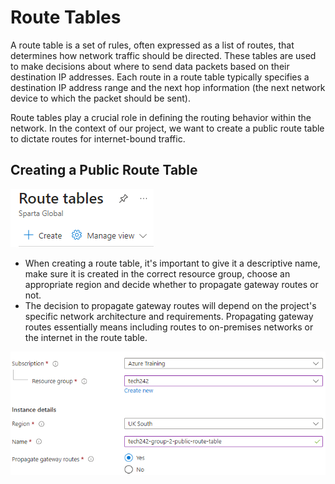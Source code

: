 # Route Tables

A route table is a set of rules, often expressed as a list of routes, that determines how network traffic should be directed. These tables are used to make decisions about where to send data packets based on their destination IP addresses. Each route in a route table typically specifies a destination IP address range and the next hop information (the next network device to which the packet should be sent).

Route tables play a crucial role in defining the routing behavior within the network.
In the context of our project, we want to create a public route table to dictate routes for internet-bound traffic.

## Creating a Public Route Table

![Screenshot-create-route-tables.png](../read-me-images/Screenshot-create-route-tables.png)

* When creating a route table, it's important to give it a descriptive name, make sure it is created in the correct resource group, choose an appropriate region and decide whether to propagate gateway routes or not.
* The decision to propagate gateway routes will depend on the project's specific network architecture and requirements. Propagating gateway routes essentially means including routes to on-premises networks or the internet in the route table.

![Screenshot-public-route-table.png](../read-me-images/Screenshot-public-route-table.png)